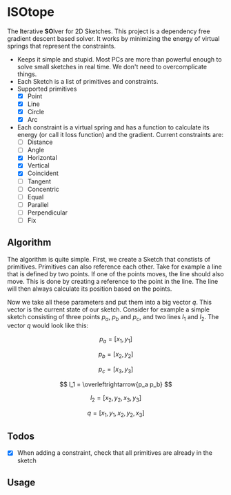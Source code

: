 # ISOtope

The **I**terative **SO**lver for 2D Sketches. This project is a dependency free gradient descent based solver. It works by minimizing the energy of virtual springs that represent the constraints.

- Keeps it simple and stupid. Most PCs are more than powerful enough to solve small sketches in real time. We don't need to overcomplicate things.
- Each Sketch is a list of primitives and constraints.
- Supported primitives
    - [x] Point
    - [x] Line
    - [x] Circle
    - [x] Arc
- Each constraint is a virtual spring and has a function to calculate its energy (or call it loss function) and the gradient. Current constraints are:
    - [ ] Distance
    - [ ] Angle
    - [x] Horizontal
    - [x] Vertical
    - [x] Coincident
    - [ ] Tangent
    - [ ] Concentric
    - [ ] Equal
    - [ ] Parallel
    - [ ] Perpendicular
    - [ ] Fix

## Algorithm

The algorithm is quite simple. First, we create a Sketch that constists of primitives. Primitives can also reference each other. Take for example a line that is defined by two points. If one of the points moves, the line should also move. This is done by creating a reference to the point in the line. The line will then always calculate its position based on the points.

Now we take all these parameters and put them into a big vector $q$. This vector is the current state of our sketch. Consider for example a simple sketch consisting of three points $p_a$, $p_b$ and $p_c$, and two lines $l_1$ and $l_2$. The vector $q$ would look like this:

$$
p_a = [x_1, y_1]
$$

$$
p_b = [x_2, y_2]
$$

$$
p_c = [x_3, y_3]
$$

$$
l_1 = \overleftrightarrow{p_a p_b}
$$

$$
l_2 = [x_2, y_2, x_3, y_3]
$$

$$
q = [x_1, y_1, x_2, y_2, x_3]
$$

## Todos

- [x] When adding a constraint, check that all primitives are already in the sketch

## Usage
